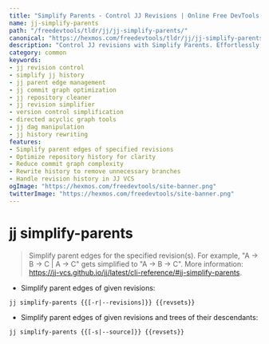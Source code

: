 ```yaml
---
title: "Simplify Parents - Control JJ Revisions | Online Free DevTools by Hexmos"
name: jj-simplify-parents
path: "/freedevtools/tldr/jj/jj-simplify-parents/"
canonical: "https://hexmos.com/freedevtools/tldr/jj/jj-simplify-parents/"
description: "Control JJ revisions with Simplify Parents. Effortlessly manage parent edges and optimize your repository history. Free online tool, no registration required."
category: common
keywords:
- jj revision control
- simplify jj history
- jj parent edge management
- jj commit graph optimization
- jj repository cleaner
- jj revision simplifier
- version control simplification
- directed acyclic graph tools
- jj dag manipulation
- jj history rewriting
features:
- Simplify parent edges of specified revisions
- Optimize repository history for clarity
- Reduce commit graph complexity
- Rewrite history to remove unnecessary branches
- Handle revision history in JJ VCS
ogImage: "https://hexmos.com/freedevtools/site-banner.png"
twitterImage: "https://hexmos.com/freedevtools/site-banner.png"
---
```


# jj simplify-parents

> Simplify parent edges for the specified revision(s).
> For example, "A -> B -> C | A -> C" gets simplified to "A -> B -> C".
> More information: <https://jj-vcs.github.io/jj/latest/cli-reference/#jj-simplify-parents>.

- Simplify parent edges of given revisions:

`jj simplify-parents {{[-r|--revisions]}} {{revsets}}`

- Simplify parent edges of given revisions and trees of their descendants:

`jj simplify-parents {{[-s|--source]}} {{revsets}}`
